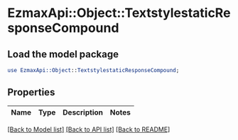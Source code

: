 # EzmaxApi::Object::TextstylestaticResponseCompound

## Load the model package
```perl
use EzmaxApi::Object::TextstylestaticResponseCompound;
```

## Properties
Name | Type | Description | Notes
------------ | ------------- | ------------- | -------------

[[Back to Model list]](../README.md#documentation-for-models) [[Back to API list]](../README.md#documentation-for-api-endpoints) [[Back to README]](../README.md)


